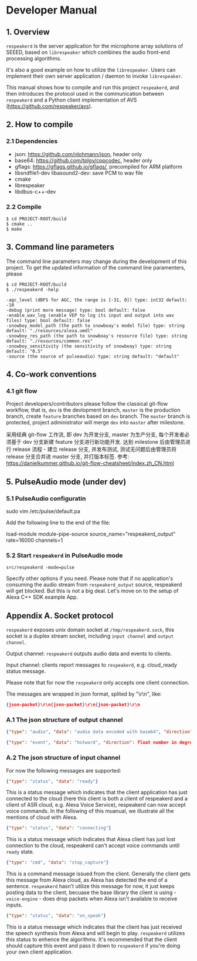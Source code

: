 # Developer Manual

## 1. Overview

`respeakerd` is the server application for the microphone array solutions of SEEED, based on `librespeaker` which combines the audio front-end processing algorithms.

It's also a good example on how to utilize the `librespeaker`. Users can implement their own server application / daemon to invoke `librespeaker`.

This manual shows how to compile and run this project `respeakerd`, and then introduces the protocol used in the communication between `respeakerd` and a Python client implementation of AVS (https://github.com/respeaker/avs).

## 2. How to compile

### 2.1 Dependencies

- json: https://github.com/nlohmann/json, header only
- base64: https://github.com/tplgy/cppcodec, header only
- gflags: https://gflags.github.io/gflags/, precompiled for ARM platform
- libsndfile1-dev libasound2-dev: save PCM to wav file
- cmake
- librespeaker
- libdbus-c++-dev

### 2.2 Compile

```shell
$ cd PROJECT-ROOT/build
$ cmake ..
$ make
```

## 3. Command line parameters

The command line parameters may change during the development of this project. To get the updated information of the command line paramenters, please

```shell
$ cd PROJECT-ROOT/build
$ ./respeakerd -help
```

```shell
-agc_level (dBFS for AGC, the range is [-31, 0]) type: int32 default: -10
-debug (print more message) type: bool default: false
-enable_wav_log (enable VEP to log its input and output into wav files) type: bool default: false
-snowboy_model_path (the path to snowboay's model file) type: string default: "./resources/alexa.umdl"
-snowboy_res_path (the path to snowboay's resource file) type: string default: "./resources/common.res"
-snowboy_sensitivity (the sensitivity of snowboay) type: string default: "0.5"
-source (the source of pulseaudio) type: string default: "default"
```

## 4. Co-work conventions

### 4.1 git flow

Project developers/contributors please follow the classical git-flow workflow, that is, `dev` is the devlopment branch, `master` is the production branch, create `feature` branches based on `dev` branch. The `master` branch is protected, project administrator will merge `dev` into `master` after milestone.

采用经典 git-flow 工作流, 即 dev 为开发分支, master 为生产分支, 每个开发者必须基于 dev 分支新建 feature 分支进行新功能开发. 达到 milestone 后由管理员进行 release 流程 - 建立 release 分支, 并发布测试, 测试无问题后由管理员将  release 分支合并进 master 分支, 并打版本标签.
参考: https://danielkummer.github.io/git-flow-cheatsheet/index.zh_CN.html

## 5. PulseAudio mode (under dev)

### 5.1 PulseAudio configuratin

sudo vim /etc/pulse/default.pa

Add the following line to the end of the file:

load-module module-pipe-source source_name="respeakerd_output" rate=16000 channels=1

### 5.2 Start `respeakerd` in PulseAudio mode

```
src/respeakerd -mode=pulse
```

Specify other options if you need. Please note that if no application's consuming the audio stream from `respeakerd_output` source, respeakerd will get blocked. But this is not a big deal. Let's move on to the setup of Alexa C++ SDK example App.

## Appendix A. Socket protocol

`respeakerd` exposes unix domain socket at `/tmp/respeakerd.sock`, this socket is a duplex stream socket, including `input channel` and `output channel`.

Output channel: `respeakerd` outputs audio data and events to clients.

Input channel: clients report messages to `respeakerd`, e.g. cloud_ready status message.

Please note that for now the `respeakerd` only accepts one client connection.

The messages are wrapped in json format, splited by "\r\n", like:

```json
{json-packet}\r\n{json-packet}\r\n{json-packet}\r\n
```

### A.1 The json structure of output channel

```json
{"type": "audio", "data": "audio data encoded with base64", "direction": float number in degree unit}
```

```json
{"type": "event", "data": "hotword", "direction": float number in degree unit}
```

### A.2 The json structure of input channel

For now the following messages are supported:

```json
{"type": "status", "data": "ready"}
```

This is a status message which indicates that the client application has just connected to the cloud (here this client is both a client of respeakerd and a client of ASR cloud, e.g. Alexa Voice Service), respeakerd can now accept voice commands. In the following of this muanual, we illustrate all the mentions of cloud with Alexa.

```json
{"type": "status", "data": "connecting"}
```

This is a status message which indicates that Alexa client has just lost connection to the cloud, respeakerd can't accept voice commands until `ready` state.

```json
{"type": "cmd", "data": "stop_capture"}
```

This is a command message issued from the client. Generally the client gets this message from Alexa cloud, as Alexa has detected the end of a sentence. `respeakerd` hasn't utilize this message for now, it just keeps posting data to the client, becuase the base library the client is using - `voice-engine` - does drop packets when Alexa isn't available to receive inputs.

```json
{"type": "status", "data": "on_speak"}
```

This is a status message which indicates that the client has just received the speech synthesis from Alexa and will begin to play. `respeakerd` utilizes this status to enhence the algorithms. It's recommended that the client should capture this event and pass it down to `respeakerd` if you're doing your own client application.


